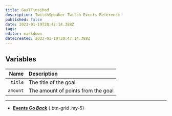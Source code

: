 ```yaml
---
title: GoalFinsihed
description: TwitchSpeaker Twitch Events Reference
published: false
date: 2023-01-19T20:47:14.388Z
tags: 
editor: markdown
dateCreated: 2023-01-19T20:47:14.388Z
---
```


## Variables
Name | Description
----:|:------------
`title` | The title of the goal
`amount` | The amount of points from the goal

---

- [<i class="mdi mdi-chevron-left"></i>**Events *Go Back***](/TwitchSpeaker/Events)
{.btn-grid .my-5}